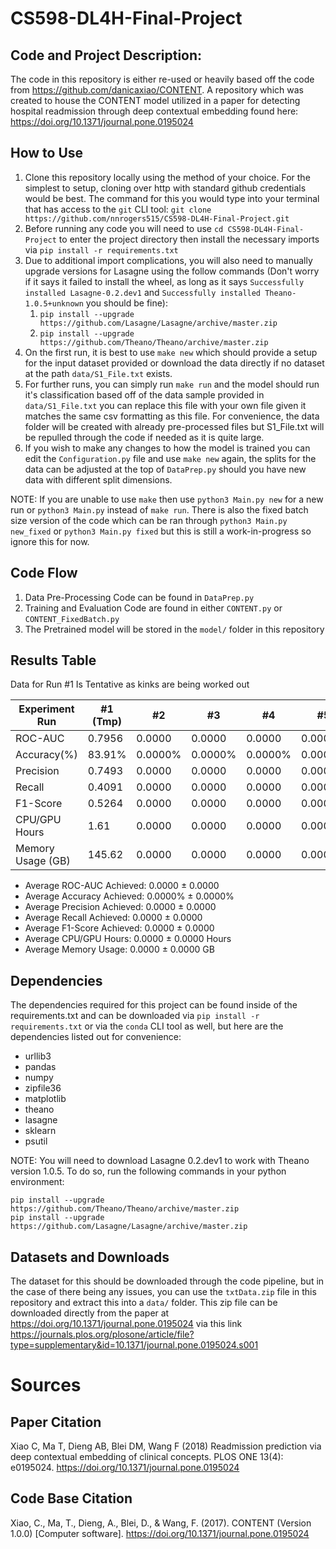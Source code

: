 # CS598-DL4H-Final-Project

## Code and Project Description:
The code in this repository is either re-used or heavily based off the code from https://github.com/danicaxiao/CONTENT. A repository which was created to house the CONTENT model utilized in a paper for detecting hospital readmission through deep contextual embedding found here: https://doi.org/10.1371/journal.pone.0195024

## How to Use

1. Clone this repository locally using the method of your choice. For the simplest to setup, cloning over http with standard github credentials would be best. The command for this you would type into your terminal that has access to the `git` CLI tool: `git clone https://github.com/nnrogers515/CS598-DL4H-Final-Project.git`
2. Before running any code you will need to use `cd CS598-DL4H-Final-Project` to enter the project directory then install the necessary imports via `pip install -r requirements.txt`
3. Due to additional import complications, you will also need to manually upgrade versions for Lasagne using the follow commands (Don't worry if it says it failed to install the wheel, as long as it says `Successfully installed Lasagne-0.2.dev1` and `Successfully installed Theano-1.0.5+unknown` you should be fine):
   1. `pip install --upgrade https://github.com/Lasagne/Lasagne/archive/master.zip`
   2. `pip install --upgrade https://github.com/Theano/Theano/archive/master.zip`
4. On the first run, it is best to use `make new` which should provide a setup for the input dataset provided or download the data directly if no dataset at the path `data/S1_File.txt` exists.
5. For further runs, you can simply run `make run` and the model should run it's classification based off of the data sample provided in `data/S1_File.txt` you can replace this file with your own file given it matches the same csv formatting as this file. For convenience, the data folder will be created with already pre-processed files but S1_File.txt will be repulled through the code if needed as it is quite large.
6. If you wish to make any changes to how the model is trained you can edit the `Configuration.py` file and use `make new` again, the splits for the data can be adjusted at the top of `DataPrep.py` should you have new data with different split dimensions.

NOTE: If you are unable to use `make` then use `python3 Main.py new` for a new run or `python3 Main.py` instead of `make run`. There is also the fixed batch size version of the code which can be ran through `python3 Main.py new_fixed` or `python3 Main.py fixed` but this is still a work-in-progress so ignore this for now.

## Code Flow

1. Data Pre-Processing Code can be found in `DataPrep.py`
2. Training and Evaluation Code are found in either `CONTENT.py` or `CONTENT_FixedBatch.py`
3. The Pretrained model will be stored in the `model/` folder in this repository

## Results Table

Data for Run #1 Is Tentative as kinks are being worked out

| Experiment Run      |  #1 (Tmp)  |     #2     |     #3     |     #4     |     #5     |     #6     |     #7     |     #8     |     #9     |     #10    |
| ------------------- | ---------- | ---------- | ---------- | ---------- | ---------- | ---------- | ---------- | ---------- | ---------- | ---------- |
| ROC-AUC             | 0.7956     | 0.0000     | 0.0000     | 0.0000     | 0.0000     | 0.0000     | 0.0000     | 0.0000     | 0.0000     | 0.0000     |
| Accuracy(%)         | 83.91%     | 0.0000%    | 0.0000%    | 0.0000%    | 0.0000%    | 0.0000%    | 0.0000%    | 0.0000%    | 0.0000%    | 0.0000%    |
| Precision           | 0.7493     | 0.0000     | 0.0000     | 0.0000     | 0.0000     | 0.0000     | 0.0000     | 0.0000     | 0.0000     | 0.0000     |
| Recall              | 0.4091     | 0.0000     | 0.0000     | 0.0000     | 0.0000     | 0.0000     | 0.0000     | 0.0000     | 0.0000     | 0.0000     |
| F1-Score            | 0.5264     | 0.0000     | 0.0000     | 0.0000     | 0.0000     | 0.0000     | 0.0000     | 0.0000     | 0.0000     | 0.0000     |
| CPU/GPU Hours       | 1.61       | 0.0000     | 0.0000     | 0.0000     | 0.0000     | 0.0000     | 0.0000     | 0.0000     | 0.0000     | 0.0000     |
| Memory Usage (GB)   | 145.62     | 0.0000     | 0.0000     | 0.0000     | 0.0000     | 0.0000     | 0.0000     | 0.0000     | 0.0000     | 0.0000     |

- Average ROC-AUC Achieved: 0.0000 ± 0.0000
- Average Accuracy Achieved: 0.0000% ± 0.0000%
- Average Precision Achieved: 0.0000 ± 0.0000
- Average Recall Achieved: 0.0000 ± 0.0000
- Average F1-Score Achieved: 0.0000 ± 0.0000
- Average CPU/GPU Hours: 0.0000 ± 0.0000 Hours
- Average Memory Usage: 0.0000 ± 0.0000 GB
## Dependencies

The dependencies required for this project can be found inside of the requirements.txt and can be downloaded via `pip install -r requirements.txt` or via the `conda` CLI tool as well, but here are the dependencies listed out for convenience:

- urllib3
- pandas
- numpy
- zipfile36
- matplotlib
- theano
- lasagne
- sklearn
- psutil

NOTE: You will need to download Lasagne 0.2.dev1 to work with Theano version 1.0.5. To do so, run the following commands in your python environment:

```
pip install --upgrade https://github.com/Theano/Theano/archive/master.zip
pip install --upgrade https://github.com/Lasagne/Lasagne/archive/master.zip
```


## Datasets and Downloads

The dataset for this should be downloaded through the code pipeline, but in the case of there being any issues, you can use the `txtData.zip` file in this repository and extract this into a `data/` folder. This zip file can be downloaded directly from the paper at https://doi.org/10.1371/journal.pone.0195024 via this link https://journals.plos.org/plosone/article/file?type=supplementary&id=10.1371/journal.pone.0195024.s001

# Sources

## Paper Citation
Xiao C, Ma T, Dieng AB, Blei DM, Wang F (2018) Readmission prediction via deep contextual embedding of clinical concepts. PLOS ONE 13(4): e0195024. https://doi.org/10.1371/journal.pone.0195024

## Code Base Citation

Xiao, C., Ma, T., Dieng, A., Blei, D., & Wang, F. (2017). CONTENT (Version 1.0.0) [Computer software]. https://doi.org/10.1371/journal.pone.0195024
